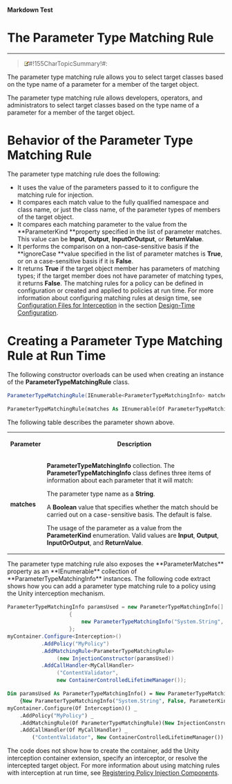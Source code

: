 ﻿---
Source File Name: 75-Interception.docx
AssetID: ff549bb6-e05a-4ea9-82e8-11516e1eafea
Title: The Parameter Type Matching Rule
Order In ToC: 2\6\1\6
Output Filename: 2\6\1\6_The Parameter Type Matching Rule.markdown
---

#### Markdown Test ####
# The Parameter Type Matching Rule #
----------


> ![](../../../images/note.gif)#!155CharTopicSummary!#:
> 
The parameter type matching rule allows you to select target classes based on the type name of a parameter for a member of the target object.

The parameter type matching rule allows developers, operators, and administrators to select target classes based on the type name of a parameter for a member of the target object.  

# Behavior of the Parameter Type Matching Rule #
The parameter type matching rule does the following:  
+ It uses the value of the parameters passed to it to configure the matching rule for injection.
+ It compares each match value to the fully qualified namespace and class name, or just the class name, of the parameter types of members of the target object.
+ It compares each matching parameter to the value from the **ParameterKind **property specified in the list of parameter matches. This value can be **Input**, **Output**, **InputOrOutput**, or **ReturnValue**.
+ It performs the comparison on a non-case-sensitive basis if the **ignoreCase **value specified in the list of parameter matches is **True**, or on a case-sensitive basis if it is **False**. 
+ It returns **True** if the target object member has parameters of matching types; if the target member does not have parameter of matching types, it returns **False**. 
The matching rules for a policy can be defined in configuration or created and applied to policies at run time. For more information about configuring matching rules at design time, see [Configuration Files for Interception](test-markdown_af2f3726-4a3e-4e31-8f97-ebca0db3d907.html) in the section [Design-Time Configuration](test-markdown_d084d31d-6894-4cd3-ab6b-40f7a69899b2.html).  

# Creating a Parameter Type Matching Rule at Run Time #
The following constructor overloads can be used when creating an instance of the **ParameterTypeMatchingRule** class.  

```csharp
ParameterTypeMatchingRule(IEnumerable<ParameterTypeMatchingInfo> matches)
```


```vb
ParameterTypeMatchingRule(matches As IEnumerable(Of ParameterTypeMatchingInfo))
```

The following table describes the parameter shown above.  
<table xmlns:xlink="http://www.w3.org/1999/xlink"><tr><th><p>Parameter</p></th><th><p>Description</p></th></tr><tr><td><p><b>matches</b></p></td><td><p><b>ParameterTypeMatchingInfo</b> collection.<b> </b>The <b>ParameterTypeMatchingInfo</b> class defines three items of information about each parameter that it will match:</p><p>The parameter type name as a <b>String</b>. </p><p>A <b>Boolean</b> value that specifies whether the match should be carried out on a case-sensitive basis. The default is false.</p><p>The usage of the parameter as a value from the <b>ParameterKind</b> enumeration. Valid values are <b>Input</b>, <b>Output</b>, <b>InputOrOutput</b>, and <b>ReturnValue</b>.</p></td></tr></table>
The parameter type matching rule also exposes the **ParameterMatches** property as an **IEnumerable** collection of **ParameterTypeMatchingInfo** instances.  
The following code extract shows how you can add a parameter type matching rule to a policy using the Unity interception mechanism.  

```csharp
ParameterTypeMatchingInfo paramsUsed = new ParameterTypeMatchingInfo[]
                    {
                        new ParameterTypeMatchingInfo("System.String", false, ParameterKind.Input)
                    };
myContainer.Configure<Interception>()
           .AddPolicy("MyPolicy")
           .AddMatchingRule<ParameterTypeMatchingRule>
                (new InjectionConstructor(paramsUsed))
           .AddCallHandler<MyCallHandler>
                ("ContentValidator", 
                new ContainerControlledLifetimeManager());
```


```vb
Dim paramsUsed As ParameterTypeMatchingInfo() = New ParameterTypeMatchingInfo() _
    {New ParameterTypeMatchingInfo("System.String", False, ParameterKind.Input)}
myContainer.Configure(Of Interception)() _
    .AddPolicy("MyPolicy") _
    .AddMatchingRule(Of ParameterTypeMatchingRule)(New InjectionConstructor(paramsUsed)) _
    .AddCallHandler(Of MyCallHandler) _
        ("ContentValidator", New ContainerControlledLifetimeManager())


```

The code does not show how to create the container, add the Unity interception container extension, specify an interceptor, or resolve the intercepted target object. For more information about using matching rules with interception at run time, see [Registering Policy Injection Components](test-markdown_2090aa6d-38c7-4527-a211-aa4fa966e855.html).  


